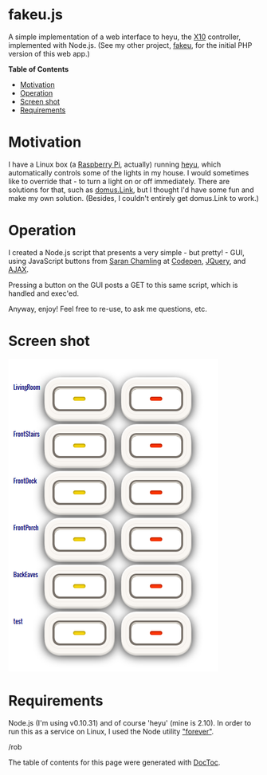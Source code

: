fakeu.js
====
A simple implementation of a web interface to heyu, the 
<a href='http://en.wikipedia.org/wiki/X10_%28industry_standard%29' target='_blank'>X10</a>
 controller, implemented with Node.js. (See my other project, 
 <a href='https://github.com/RobCranfill/fakeu'>fakeu</a>, for the initial PHP version of this web app.)

**Table of Contents**

- [Motivation](#user-content-motivation)
- [Operation](#user-content-operation)
- [Screen shot](#user-content-screen-shot)
- [Requirements](#user-content-requirements)

Motivation
====
I have a Linux box (a 
<a href='http://www.raspberrypi.org/' target='_blank'>Raspberry Pi</a>, actually) running
<a href='http://heyu.tanj.com/' target='_blank'>heyu</a>, 
which automatically controls some of the lights in my house. 
I would sometimes like to override that - to turn a light on or off immediately. 
There are solutions for that, such as 
<a href='http://domus.link.co.pt/' target='_blank'>domus.Link</a>, 
but I thought I'd have some fun and make my own solution. 
(Besides, I couldn't entirely get domus.Link to work.)


Operation
====
I created a Node.js script that presents a very simple - but pretty! - GUI, using
JavaScript buttons from 
<a href='https://plus.google.com/u/0/114294210195147580398?rel=author' target='_blank'>Saran Chamling</a> at
<a href='http://www.sanwebe.com/2013/01/40-css-buttons-from-codepen' target='_blank'>Codepen</a>,
<a href='http://jquery.com/' target='_blank'>JQuery</a>, and 
<a href='http://api.jquery.com/jquery.ajax/' target='_blank'>AJAX</a>.

Pressing a button on the GUI posts a GET to this same script, which is handled and exec'ed.

Anyway, enjoy! Feel free to re-use, to ask me questions, etc.


Screen shot
====
![screen shot](https://github.com/RobCranfill/fakeu.js/blob/master/screenshot1.png)


Requirements
====
Node.js (I'm using v0.10.31) and of course 'heyu' (mine is 2.10). In order to run this as a service on Linux, I used the Node utility <a href='https://github.com/nodejitsu/forever'>"forever"</a>.


 /rob

The table of contents for this page were generated with [DocToc](http://doctoc.herokuapp.com/).
